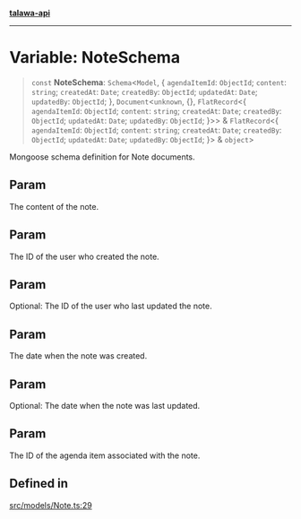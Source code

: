 [**talawa-api**](../../../README.md)

***

# Variable: NoteSchema

> `const` **NoteSchema**: `Schema`\<`Model`, \{ `agendaItemId`: `ObjectId`; `content`: `string`; `createdAt`: `Date`; `createdBy`: `ObjectId`; `updatedAt`: `Date`; `updatedBy`: `ObjectId`; \}, `Document`\<`unknown`, \{\}, `FlatRecord`\<\{ `agendaItemId`: `ObjectId`; `content`: `string`; `createdAt`: `Date`; `createdBy`: `ObjectId`; `updatedAt`: `Date`; `updatedBy`: `ObjectId`; \}\>\> & `FlatRecord`\<\{ `agendaItemId`: `ObjectId`; `content`: `string`; `createdAt`: `Date`; `createdBy`: `ObjectId`; `updatedAt`: `Date`; `updatedBy`: `ObjectId`; \}\> & `object`\>

Mongoose schema definition for Note documents.

## Param

The content of the note.

## Param

The ID of the user who created the note.

## Param

Optional: The ID of the user who last updated the note.

## Param

The date when the note was created.

## Param

Optional: The date when the note was last updated.

## Param

The ID of the agenda item associated with the note.

## Defined in

[src/models/Note.ts:29](https://github.com/Suyash878/talawa-api/blob/e4413cec641a837926071678fed3c7f67234e31e/src/models/Note.ts#L29)
